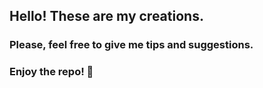 ## Hello! These are my creations.
### Please, feel free to give me tips and suggestions.
### Enjoy the repo! 🌌
